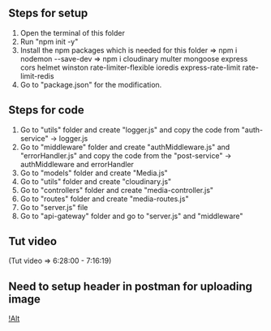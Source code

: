 ## Steps for setup
1. Open the terminal of this folder
2. Run "npm init -y" 
3. Install the npm packages which is needed for this folder 
=> npm i nodemon --save-dev
=> npm i cloudinary multer mongoose express cors helmet winston rate-limiter-flexible ioredis express-rate-limit rate-limit-redis
4. Go to "package.json" for the modification.


## Steps for code
1. Go to "utils" folder and create "logger.js" and copy the code from "auth-service" -> logger.js
2. Go to "middleware" folder and create "authMiddleware.js" and "errorHandler.js" and copy the code from the "post-service" -> authMiddleware and errorHandler
3. Go to "models" folder and create "Media.js"
4. Go to "utils" folder and create "cloudinary.js"
5. Go to "controllers" folder and create "media-controller.js"
6. Go to "routes" folder and create "media-routes.js"
7. Go to "server.js" file
8. Go to "api-gateway" folder and go to "server.js" and "middleware"

 ## Tut video 
 (Tut video => 6:28:00 - 7:16:19)

 ## Need to setup header in postman for uploading image
 [!Alt](./1.png)





